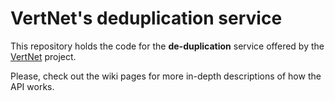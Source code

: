 VertNet's deduplication service
===

This repository holds the code for the **de-duplication** service offered by the [VertNet][vertnet-project] project.

Please, check out the wiki pages for more in-depth descriptions of how the API works.

[vertnet-project]: http://www.vertnet.org